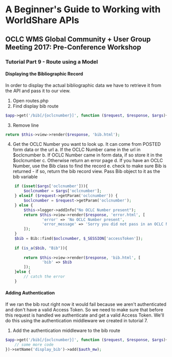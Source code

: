 # A Beginner's Guide to Working with WorldShare APIs
## OCLC WMS Global Community + User Group Meeting 2017: Pre-Conference Workshop
### Tutorial Part 9 - Route using a Model 

#### Displaying the Bibliographic Record
In order to display the actual bibliographic data we have to retrieve it from the API and pass it to our view.
1. Open routes.php
2. Find display bib route
```php
$app->get('/bib[/{oclcnumber}]', function ($request, $response, $args){
```
3. Remove line
```php
return $this->view->render($response, 'bib.html');
``` 
4. Get the OCLC Number you want to look up. It can come from POSTED form data or the url
    a. If the OCLC Number came in the url in $oclcnumber
    b. If OCLC Number came in form data, if so store it in the $oclcnumber
    c. Otherwise return an error page
    d. If you have an OCLC Number, use the Bib class to find the record
    e. check to make sure Bib is returned
        - if so, return the bib record view. Pass Bib object to it as the bib variable
```php
    if (isset($args['oclcnumber'])){
        $oclcnumber = $args['oclcnumber'];
    } elseif ($request->getParam('oclcnumber')) {
        $oclcnumber = $request->getParam('oclcnumber');
    } else {
        $this->logger->addInfo("No OCLC Number present");
        return $this->view->render($response, 'error.html', [
                'error' => 'No OCLC Number present',
                'error_message' => 'Sorry you did not pass in an OCLC Number'
        ]);
    }
    $bib = Bib::find($oclcnumber, $_SESSION['accessToken']);
    
    if (is_a($bib, "Bib")){
        
        return $this->view->render($response, 'bib.html', [
                'bib' => $bib
        ]);
    }else {
        // catch the error
    }
```

#### Adding Authentication
If we ran the bib rout right now it would fail because we aren't authenticated and don't have a valid Access Token.
So we need to make sure that before this request is handled we authenticate and get a valid Access Token.
We'll do this using the authentication middleware we created in tutorial 7.

1. Add the authentication middleware to the bib route
```php
$app->get('/bib[/{oclcnumber}]', function ($request, $response, $args){
    // some more code
})->setName('display_bib')->add($auth_mw);
```
